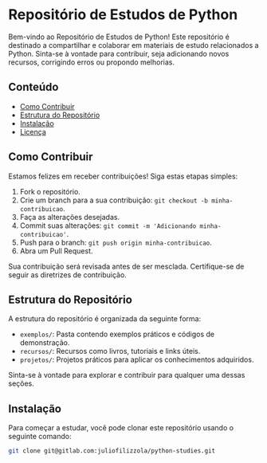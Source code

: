 # Repositório de Estudos de Python

Bem-vindo ao Repositório de Estudos de Python! Este repositório é destinado a compartilhar e colaborar em materiais de estudo relacionados a Python. Sinta-se à vontade para contribuir, seja adicionando novos recursos, corrigindo erros ou propondo melhorias.

## Conteúdo

- [Como Contribuir](#como-contribuir)
- [Estrutura do Repositório](#estrutura-do-repositório)
- [Instalação](#instalação)
- [Licença](#licença)

## Como Contribuir

Estamos felizes em receber contribuições! Siga estas etapas simples:

1. Fork o repositório.
2. Crie um branch para a sua contribuição: `git checkout -b minha-contribuicao`.
3. Faça as alterações desejadas.
4. Commit suas alterações: `git commit -m 'Adicionando minha-contribuicao'`.
5. Push para o branch: `git push origin minha-contribuicao`.
6. Abra um Pull Request.

Sua contribuição será revisada antes de ser mesclada. Certifique-se de seguir as diretrizes de contribuição.

## Estrutura do Repositório

A estrutura do repositório é organizada da seguinte forma:

- `exemplos/`: Pasta contendo exemplos práticos e códigos de demonstração.
- `recursos/`: Recursos como livros, tutoriais e links úteis.
- `projetos/`: Projetos práticos para aplicar os conhecimentos adquiridos.

Sinta-se à vontade para explorar e contribuir para qualquer uma dessas seções.

## Instalação

Para começar a estudar, você pode clonar este repositório usando o seguinte comando:

```bash
git clone git@gitlab.com:juliofilizzola/python-studies.git
